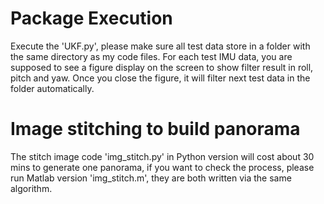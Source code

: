 # Package Execution
Execute the 'UKF.py', please make sure all test data store in a folder with the same directory as my code files. For each test IMU data, you are supposed to see a figure display on the screen to show filter result in roll, pitch and yaw. Once you close the figure, it will filter next test data in the folder automatically. 

# Image stitching to build panorama
The stitch image code 'img_stitch.py' in Python version will cost about 30 mins to generate one panorama, if you want to check the process, please run Matlab version 'img_stitch.m', they are both written via the same algorithm.
